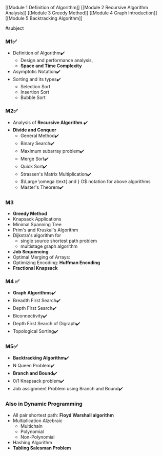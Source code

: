 [[Module 1 Definition of Algorithm]]
[[Module 2 Recursive Algorithm Analysis]]
[[Module 3 Greedy Method]]
[[Module 4 Graph Introduction]]
[[Module 5 Backtracking Algorithm]]

#subject

### M1✅
* Definition of Algorithm✔️
	* Design and performance analysis, 
	* **Space and Time Complexity**
* Asymptotic Notation✔️
* Sorting and its types✔️
	* Selection Sort
	* Insertion Sort
	* Bubble Sort


### M2✅
* Analysis of **Recursive Algorithm**.✔️
* **Divide and Conquer**
	* General Method✔️
	* Binary Search✔️
	* Maximum subarray problem✔️
	* Merge Sort✔️
	* Quick Sort✔️
	* Strassen's Matrix Multiplication✔️
	* $\Large \omega \text{ and } O$ notation for above algorithms
	* Master's Theorem✔️
### M3
* **Greedy Method**
* Knapsack Applications
* Minimal Spanning Tree
* Prim's and Kruskal's Algorithm
* Dijkstra's algorithm for 
	* single source shortest path problem
	* multistage graph algorithm
* **Job Sequencing**
* Optimal Merging of Arrays:
* Optimizing Encoding: **Huffman Encoding**
* **Fractional Knapsack**

### M4 ✅
* **Graph Algorithms**✔️
* Breadth First Search✔️
* Depth First Search✔️
* Biconnectivity✔️
* Depth First Search of Digraph✔️
* Topological Sorting✔️

### M5✅
* **Backtracking Algorithm**✔️
* N Queen Problem✔️
* **Branch and Bound**✔️
* 0/1 Knapsack problem✔️
* Job assignment Problem using Branch and Bound✔️

### Also in Dynamic Programming
* All pair shortest path: **Floyd Warshall algorithm**
* Multiplication Alzebraic
	* Multichain
	* Polynomial
	* Non-Polynomial
* Hashing Algorithm
* **Tabling Salesman Problem**
